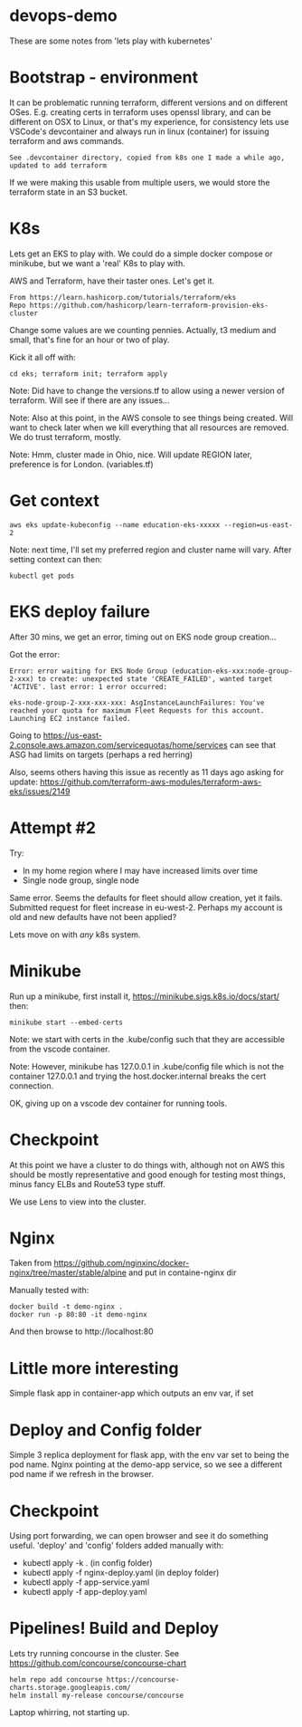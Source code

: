# devops-demo

These are some notes from 'lets play with kubernetes'

# Bootstrap - environment

It can be problematic running terraform, different versions and on different OSes. E.g. creating certs in terraform uses openssl library, and can be different on OSX to Linux, or that's my experience, for consistency lets use VSCode's devcontainer and always run in linux (container) for issuing terraform and aws commands.

    See .devcontainer directory, copied from k8s one I made a while ago, updated to add terraform

If we were making this usable from multiple users, we would store the terraform state in an S3 bucket.

# K8s

Lets get an EKS to play with. We could do a simple docker compose or minikube, but we want a 'real' K8s to play with.

AWS and Terraform, have their taster ones. Let's get it.

    From https://learn.hashicorp.com/tutorials/terraform/eks
    Repo https://github.com/hashicorp/learn-terraform-provision-eks-cluster

Change some values are we counting pennies. Actually, t3 medium and small, that's fine for an hour or two of play.

Kick it all off with:

    cd eks; terraform init; terraform apply

Note: Did have to change the versions.tf to allow using a newer version of terraform. Will see if there are any issues...

Note: Also at this point, in the AWS console to see things being created. Will want to check later when we kill everything that all resources are removed. We do trust terraform, mostly.

Note: Hmm, cluster made in Ohio, nice. Will update REGION later, preference is for London. (variables.tf)

# Get context

    aws eks update-kubeconfig --name education-eks-xxxxx --region=us-east-2

Note: next time, I'll set my preferred region and cluster name will vary. After setting context can then:

    kubectl get pods

# EKS deploy failure

After 30 mins, we get an error, timing out on EKS node group creation...

Got the error:

    Error: error waiting for EKS Node Group (education-eks-xxx:node-group-2-xxx) to create: unexpected state 'CREATE_FAILED', wanted target 'ACTIVE'. last error: 1 error occurred:

    eks-node-group-2-xxx-xxx-xxx: AsgInstanceLaunchFailures: You've reached your quota for maximum Fleet Requests for this account. Launching EC2 instance failed.

Going to https://us-east-2.console.aws.amazon.com/servicequotas/home/services can see that ASG had limits on targets (perhaps a red herring)

Also, seems others having this issue as recently as 11 days ago asking for update: https://github.com/terraform-aws-modules/terraform-aws-eks/issues/2149

# Attempt #2

Try:

- In my home region where I may have increased limits over time
- Single node group, single node

Same error. Seems the defaults for fleet should allow creation, yet it fails. Submitted request for fleet increase in eu-west-2. Perhaps my account is old and new defaults have not been applied?

Lets move on with _any_ k8s system.

# Minikube

Run up a minikube, first install it, https://minikube.sigs.k8s.io/docs/start/ then:

    minikube start --embed-certs

Note: we start with certs in the .kube/config such that they are accessible from the vscode container.

Note: However, minikube has 127.0.0.1 in .kube/config file which is not the container 127.0.0.1 and trying the host.docker.internal breaks the cert connection.

OK, giving up on a vscode dev container for running tools.

# Checkpoint

At this point we have a cluster to do things with, although not on AWS this should be mostly representative and good enough for testing most things, minus fancy ELBs and Route53 type stuff.

We use Lens to view into the cluster.

# Nginx

Taken from https://github.com/nginxinc/docker-nginx/tree/master/stable/alpine and put in containe-nginx dir

Manually tested with:

    docker build -t demo-nginx .
    docker run -p 80:80 -it demo-nginx

And then browse to http://localhost:80

# Little more interesting

Simple flask app in container-app which outputs an env var, if set

# Deploy and Config folder

Simple 3 replica deployment for flask app, with the env var set to being the pod name. Nginx pointing at the demo-app service, so we see a different pod name if we refresh in the browser.

# Checkpoint

Using port forwarding, we can open browser and see it do something useful. 'deploy' and 'config' folders added manually with:

- kubectl apply -k . (in config folder)
- kubectl apply -f nginx-deploy.yaml (in deploy folder)
- kubectl apply -f app-service.yaml
- kubectl apply -f app-deploy.yaml

# Pipelines! Build and Deploy

Lets try running concourse in the cluster. See https://github.com/concourse/concourse-chart

    helm repo add concourse https://concourse-charts.storage.googleapis.com/
    helm install my-release concourse/concourse

Laptop whirring, not starting up.
